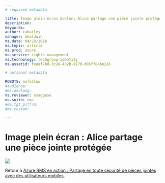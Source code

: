```yaml
---
# required metadata

title: Image plein écran &colon; Alice partage une pièce jointe protégée | Azure RMS
description:
keywords:
author: cabailey
manager: mbaldwin
ms.date: 04/28/2016
ms.topic: article
ms.prod: azure
ms.service: rights-management
ms.technology: techgroup-identity
ms.assetid: feeef78d-3c2e-432b-817d-d06f784be226

# optional metadata

ROBOTS: nofollow
#audience:
#ms.devlang:
ms.reviewer: esaggese
ms.suite: ems
#ms.tgt_pltfrm:
#ms.custom:

---
```


# Image plein écran : Alice partage une pièce jointe protégée
![](./media/AzRMS_StoryboardEmaill1.PNG)

Retour à [Azure RMS en action : Partage en toute sécurité de pièces jointes avec des utilisateurs mobiles](http://technet.microsoft.com/library/jj585026.aspx).



<!--HONumber=Apr16_HO3-->


